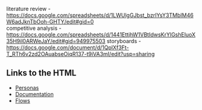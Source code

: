 literature review - https://docs.google.com/spreadsheets/d/1LWUlgGJbst_bzrlYsY3TMbIM46W6adJknTbOoh-GHTY/edit#gid=0  
competitive analysis - https://docs.google.com/spreadsheets/d/1441EttjhW1VBtIdwsKrYlGshEluoX35H9il0ARWeJaY/edit#gid=949975503
storyboards - https://docs.google.com/document/d/1QplXf3Ft-T_RTh6v2zd2OAuabseOiqR137-t9iVA3mI/edit?usp=sharing

## Links to the HTML

- [Personas](https://claudiu2222.github.io/HCI-project/persona/persona_template.html)
- [Documentation](https://claudiu2222.github.io/HCI-project/documentatie/index.html)
- [Flows](https://claudiu2222.github.io/HCI-project/flows/index.html)
